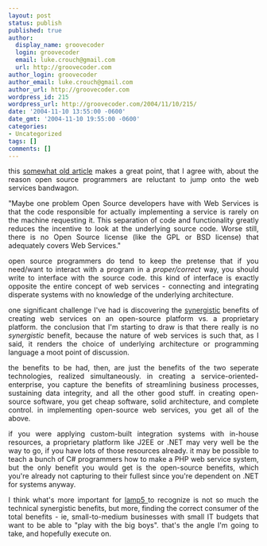 ```yaml
---
layout: post
status: publish
published: true
author:
  display_name: groovecoder
  login: groovecoder
  email: luke.crouch@gmail.com
  url: http://groovecoder.com
author_login: groovecoder
author_email: luke.crouch@gmail.com
author_url: http://groovecoder.com
wordpress_id: 215
wordpress_url: http://groovecoder.com/2004/11/10/215/
date: '2004-11-10 13:55:00 -0600'
date_gmt: '2004-11-10 19:55:00 -0600'
categories:
- Uncategorized
tags: []
comments: []
---
```

<div align="justify">this <a href="http://www.webservicesarchitect.com/content/articles/johnston01.asp">somewhat old article</a> makes a great point, that I agree with, about the reason open source programmers are reluctant to jump onto the web services bandwagon.</p>
<p>"Maybe one problem Open Source developers have with Web Services is that the code responsible for actually implementing a service is rarely on the machine requesting it. This separation of code and functionality greatly reduces the incentive to look at the underlying source code. Worse still, there is no Open Source license (like the GPL or BSD license) that adequately covers Web Services."</p>
<p>open source programmers do tend to keep the pretense that if you need/want to interact with a program in a <em>proper/correct</em> way, you should write to interface with the source code. this kind of interface is exactly opposite the entire concept of web services - connecting and integrating disperate systems with no knowledge of the underlying architecture.</p>
<p>one significant challenge I've had is discovering the <a href="http://dictionary.reference.com/search?q=synergistic">synergistic</a> benefits of creating web services on an open-source platform vs. a proprietary platform. the conclusion that I'm starting to draw is that there really is no <em>synergistic </em>benefit, because the nature of web services is such that, as I said, it renders the choice of underlying architecture or programming language a moot point of discussion.</p>
<p>the benefits to be had, then, are just the benefits of the two seperate technologies, realized simultaneously. in creating a service-oriented-enterprise, you capture the benefits of streamlining business processes, sustaining data integrity, and all the other good stuff. in creating open-source software, you get cheap software, solid architecture, and complete control. in implementing open-source web services, you get all of the above.</p>
<p>if you were applying custom-built integration systems with in-house resources, a proprietary platform like J2EE or .NET may very well be the way to go, if you have lots of those resources already. it may be possible to teach a bunch of C# programmers how to make a PHP web service system, but the only benefit you would get is the open-source benefits, which you're already not capturing to their fullest since you're dependent on .NET for systems anyway.</p>
<p>I think what's more important for <a href="http://www.lamp5.net">lamp5 </a>to recognize is not so much the technical synergistic benefits, but more, finding the correct consumer of the total benefits - ie, small-to-medium businesses with small IT budgets that want to be able to "play with the big boys". that's the angle I'm going to take, and hopefully execute on. </div>

